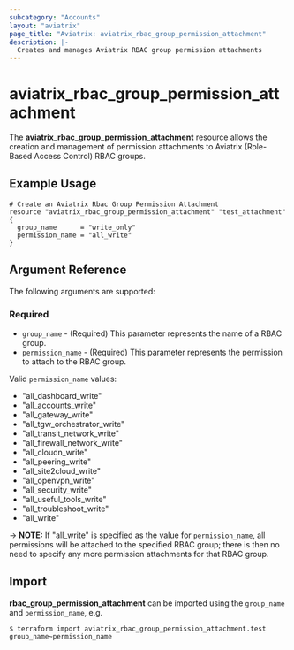```yaml
---
subcategory: "Accounts"
layout: "aviatrix"
page_title: "Aviatrix: aviatrix_rbac_group_permission_attachment"
description: |-
  Creates and manages Aviatrix RBAC group permission attachments
---
```


# aviatrix_rbac_group_permission_attachment

The **aviatrix_rbac_group_permission_attachment** resource allows the creation and management of permission attachments to Aviatrix (Role-Based Access Control) RBAC groups.

## Example Usage

```hcl
# Create an Aviatrix Rbac Group Permission Attachment
resource "aviatrix_rbac_group_permission_attachment" "test_attachment" {
  group_name      = "write_only"
  permission_name = "all_write"
}
```

## Argument Reference

The following arguments are supported:

### Required
* `group_name` - (Required) This parameter represents the name of a RBAC group.
* `permission_name` - (Required) This parameter represents the permission to attach to the RBAC group.

Valid `permission_name` values:

* "all_dashboard_write"
* "all_accounts_write"
* "all_gateway_write"
* "all_tgw_orchestrator_write"
* "all_transit_network_write"
* "all_firewall_network_write"
* "all_cloudn_write"
* "all_peering_write"
* "all_site2cloud_write"
* "all_openvpn_write"
* "all_security_write"
* "all_useful_tools_write"
* "all_troubleshoot_write"
* "all_write"

-> **NOTE:** If "all_write" is specified as the value for `permission_name`, all permissions will be attached to the specified RBAC group; there is then no need to specify any more permission attachments for that RBAC group.

## Import

**rbac_group_permission_attachment** can be imported using the `group_name` and `permission_name`, e.g.

```
$ terraform import aviatrix_rbac_group_permission_attachment.test group_name~permission_name
```
